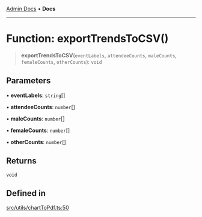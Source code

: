 [Admin Docs](/) • **Docs**

***

# Function: exportTrendsToCSV()

> **exportTrendsToCSV**(`eventLabels`, `attendeeCounts`, `maleCounts`, `femaleCounts`, `otherCounts`): `void`

## Parameters

• **eventLabels**: `string`[]

• **attendeeCounts**: `number`[]

• **maleCounts**: `number`[]

• **femaleCounts**: `number`[]

• **otherCounts**: `number`[]

## Returns

`void`

## Defined in

[src/utils/chartToPdf.ts:50](https://github.com/PalisadoesFoundation/talawa-admin/blob/main/src/utils/chartToPdf.ts#L50)
